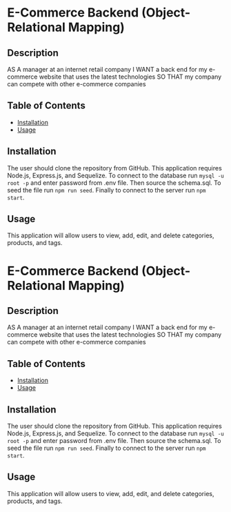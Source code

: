 # E-Commerce Backend (Object-Relational Mapping)


## Description 
AS A manager at an internet retail company
I WANT a back end for my e-commerce website that uses the latest technologies
SO THAT my company can compete with other e-commerce companies

## Table of Contents
* [Installation](#installation)
* [Usage](#usage)

## Installation 
The user should clone the repository from GitHub. This application requires Node.js, Express.js, and Sequelize. To connect to the database run `mysql -u root -p` and enter password from .env file. Then source the schema.sql. To seed the file run `npm run seed`. Finally to connect to the server run `npm start`. 

## Usage 
This application will allow users to view, add, edit, and delete categories, products, and tags.

# E-Commerce Backend (Object-Relational Mapping)


## Description 
AS A manager at an internet retail company
I WANT a back end for my e-commerce website that uses the latest technologies
SO THAT my company can compete with other e-commerce companies

## Table of Contents
* [Installation](#installation)
* [Usage](#usage)

## Installation 
The user should clone the repository from GitHub. This application requires Node.js, Express.js, and Sequelize. To connect to the database run `mysql -u root -p` and enter password from .env file. Then source the schema.sql. To seed the file run `npm run seed`. Finally to connect to the server run `npm start`. 

## Usage 
This application will allow users to view, add, edit, and delete categories, products, and tags.

